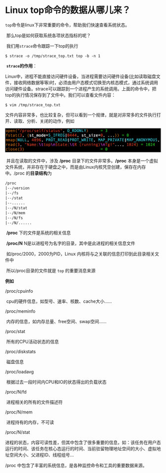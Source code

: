 # Linux top命令的数据从哪儿来？

​	`top`命令是linux下非常重要的命令，帮助我们快速查看系统状态。

​	那么top是如何获取系统各项状态指标的呢？

​	我们用`strace`命令跟踪一下top的执行

```shell
$ strace -o /tmp/strace_top.txt top -b -n 1
```

​	**`strace`的作用**：

​	Linux中，进程不能直接访问硬件设备，当进程需要访问硬件设备(比如读取磁盘文件，接收网络数据等等)时，必须由用户态模式切换至内核态模式，通过系统调用访问硬件设备。strace可以跟踪到一个进程产生的系统调用。上面的命令中，把top的执行情况保存到了文件中。我们可以查看文件内容：

```shell
$ vim /tmp/strace_top.txt
```

 

​	文件内容非常多，也比较复杂，但可以看到一个规律，就是对非常多的文件执行打开、读取、分析、关闭的动作，例如

![](../img/strace.jpg)

​	并且在读取的文件中，涉及 **/proc** 目录下的文件非常多。**/proc** 本身是一个虚拟文件系统，并非存在于硬盘之中，而是由Linux内核凭空创建，保存在内存中。/proc 的**目录结构**为

```
/proc
|--/version
|--/fs 
|--/stat 
|--......
|--/N/stat
|--/N/mem
|--/N/fs
|--/N/......
```

​	**/proc** 下的文件是系统的相关信息

​	**/proc/N** N是以进程号为名字的目录，其中是此进程的相关信息文件

​	如/proc/2000，2000为PID，Linux 内核将与之关联的信息打印到此目录相关文件中

​	所以/proc目录的文件就是 `top` 的重要消息来源

**例如**

/proc/cpuinfo 

​	cpu的硬件信息，如型号、速率、核数、cache大小……

/proc/meminfo

​	内存的信息，如内存总量、free空间、swap空间……

/proc/stat

​	所有的CPU活动状态的信息

/proc/diskstats 

​	磁盘信息

/proc/loadavg 

​	根据过去一段时间内CPU和IO的状态得出的负载状态

/proc/N/fd 

​	进程相关的所有的文件描述符

/proc/N/mem 

​	进程持有的内存，不可读

/proc/N/stat 

​	进程的状态，内容可读性差，但其中包含了很多重要的信息，如：该任务在用户态运行的时间、该任务在核心态运行的时间、当前驻留物理地址空间的大小、虚拟地址空间大小、父进程ID、线程组号...

/proc 中包含了丰富的系统信息，是各种监控命令和工具的重要数据来源。
